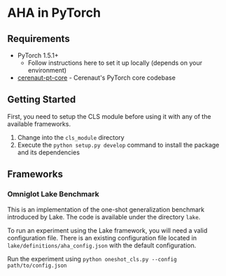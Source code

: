 # AHA in PyTorch

## Requirements
- PyTorch 1.5.1+
    - Follow instructions here to set it up locally (depends on your environment)
- [cerenaut-pt-core](https://github.com/Cerenaut/cerenaut-pt-core) - Cerenaut's PyTorch core codebase

## Getting Started
First, you need to setup the CLS module before using it with any of the available frameworks.

1. Change into the `cls_module` directory
2. Execute the `python setup.py develop` command to install the package and its dependencies

## Frameworks

### Omniglot Lake Benchmark
This is an implementation of the one-shot generalization benchmark introduced by Lake. The code is available under the
directory `lake`.

To run an experiment using the Lake framework, you will need a valid configuration file. There is an existing configuration
file located in `lake/definitions/aha_config.json` with the default configuration.

Run the experiment using `python oneshot_cls.py --config path/to/config.json`


